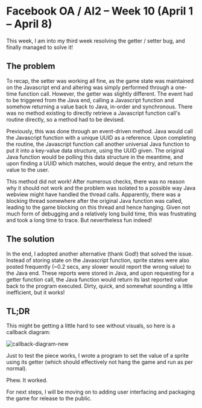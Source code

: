# Facebook OA / AI2 – Week 10 (April 1 – April 8)

This week, I am into my third week resolving the getter / setter bug, and finally managed to solve it!

## The problem

To recap, the setter was working all fine, as the game state was maintained on the Javascript end and altering was simply performed through a one-time function call. However, the getter was slightly different. The event had to be triggered from the Java end, calling a Javascript function and somehow returning a value back to Java, in-order and synchronous. There was no method existing to directly retrieve a Javascript function call's routine directly, so a method had to be devised.

Previously, this was done through an event-driven method. Java would call the Javascript function with a unique UUID as a reference. Upon completing the routine, the Javascript function call another universal Java function to put it into a key-value data structure, using the UUID given. The original Java function would be polling this data structure in the meantime, and upon finding a UUID which matches, would deque the entry, and return the value to the user.

This method did not work! After numerous checks, there was no reason why it should not work and the problem was isolated to a possible way Java webview might have handled the thread calls. Apparently, there was a blocking thread somewhere after the original Java function was called, leading to the game blocking on this thread and hence hanging. Given not much form of debugging and a relatively long build time, this was frustrating and took a long time to trace. But nevertheless fun indeed!

## The solution

In the end, I adopted another alternative (thank God!) that solved the issue. Instead of storing state on the Javascript function, sprite states were also posted frequently (~0.2 secs, any slower would report the wrong value) to the Java end. These reports were stored in Java, and upon requesting for a getter function call, the Java function would return its last reported value back to the program executed. Dirty, quick, and somewhat sounding a little inefficient, but it works!

## TL;DR

This might be getting a little hard to see without visuals, so here is a callback diagram:

![callback-diagram-new][1]

Just to test the piece works, I wrote a program to set the value of a sprite using its getter (which should effectively not hang the game and run as per normal).

Phew. It worked.

For next steps, I will be moving on to adding user interfacing and packaging the game for release to the public.

 [1]: http://res.cloudinary.com/jhtong/image/upload/v1429450614/Selection_291_glmzej.png